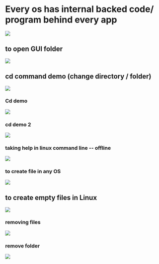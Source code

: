 # Every os has internal backed code/ program behind every app

<img src="app.png">

## to open GUI folder 

<img src="nat.png">

## cd command demo (change directory / folder)

<img src="cd.png">

### Cd demo 

<img src="cddemo.png">

### cd demo 2

<img src="cd2.png">

### taking help in linux command line -- offline 

<img src="off.png">

### to create file in any OS 

<img src="filec.png">

## to create empty files in Linux 

<img src="file1.png">

### removing files 

<img src="rm.png">

### remove folder 

<img src="rm1.png">



